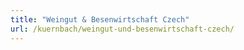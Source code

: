 ```yaml
---
title: "Weingut & Besenwirtschaft Czech"
url: /kuernbach/weingut-und-besenwirtschaft-czech/
---
```

